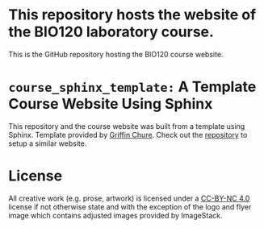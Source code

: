 # This repository hosts the website of the BIO120 laboratory course. 
This is the GitHub repository hosting the BIO120 course website. 
# `course_sphinx_template:` A Template Course Website Using Sphinx
This repository and the course website was built from a template using Sphinx. Template provided by [Griffin Chure](https://gchure.github.io). Check out the [repository](https://github.com/gchure/course_sphinx_template) to setup a similar website. 
# License
All creative work (e.g. prose, artwork) is licensed under a [CC-BY-NC 4.0](https://creativecommons.org/licenses/by-nc/4.0/deed.en) license if not otherwise state and with the exception of the logo and flyer image which contains adjusted images provided by ImageStack. 
